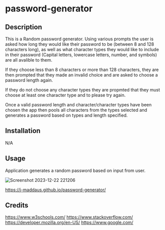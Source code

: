 # password-generator

## Description
This is a Random password generator.
Using various prompts the user is asked how long they would like their password to be (between 8 and 128 characters long), as well as what character types they would like to include in their password (Capital letters, lowercase letters, number, and symbols) are all avalible to them.

If they choose less than 8 characters or more than 128 characters, they are then prompted that they made an invalid choice and are asked to choose a password length again.

If they do not choose any character types they are propmted that they must choose at least one character type and to please try again.

Once a valid password length and character/character types have been chosen the app then pools all characters from the types selected and generates a password based on types and length specified.

## Installation
N/A

## Usage
Application generates a random password based on input from user.



![Screenshot 2023-12-22 221206](https://github.com/J-maddaus/password-generator/assets/153030674/3f654efb-8df9-4610-8a08-32a842ceecf6)

https://j-maddaus.github.io/password-generator/

## Credits
https://www.w3schools.com/
https://www.stackoverflow.com/
https://developer.mozilla.org/en-US/
https://www.google.com/
